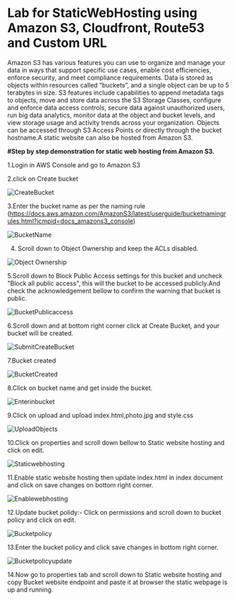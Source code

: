 # Lab for StaticWebHosting using Amazon S3, Cloudfront, Route53 and Custom URL
Amazon S3 has various features you can use to organize and manage your data in ways that support specific use cases, enable cost efficiencies, enforce security, and meet compliance requirements. Data is stored as objects within resources called “buckets”, and a single object can be up to 5 terabytes in size. S3 features include capabilities to append metadata tags to objects, move and store data across the S3 Storage Classes, configure and enforce data access controls, secure data against unauthorized users, run big data analytics, monitor data at the object and bucket levels, and view storage usage and activity trends across your organization. Objects can be accessed through S3 Access Points or directly through the bucket hostname.A static website can also be hosted from Amazon S3.

**#Step by step demonstration for static web hosting from Amazon S3.**

1.Login in AWS Console and go to Amazon S3

2.click on Create bucket

![CreateBucket](https://github.com/subir15/StaticWebHosting/assets/102404093/a10fc955-5f8f-47f6-ac6f-69d8bbb52105)

3.Enter the bucket name as per the naming rule (https://docs.aws.amazon.com/AmazonS3/latest/userguide/bucketnamingrules.html?icmpid=docs_amazons3_console)

![BucketName](https://github.com/subir15/StaticWebHosting/assets/102404093/d3e05d04-a0f5-4f03-a093-e61ee9a7060d)

4. Scroll down to Object Ownership and keep the ACLs disabled.

![Object Ownership](https://github.com/subir15/StaticWebHosting/assets/102404093/a1c6928d-f25d-44fe-ae3b-d70adb6a493f)

5.Scroll down to Block Public Access settings for this bucket and uncheck "Block all public access", this will the bucket to be accessed publicly.And check the acknowledgement bellow to confirm the warning that bucket is public.

![BucketPublicaccess](https://github.com/subir15/StaticWebHosting/assets/102404093/2db50a02-3251-4f04-804f-45ab429a291a)

6.Scroll down and at bottom right corner click at Create Bucket, and your bucket will be created.

![SubmitCreateBucket](https://github.com/subir15/StaticWebHosting/assets/102404093/adf32100-ad4a-418e-ac73-dd0ac88f3eb2)

7.Bucket created

![BucketCreated](https://github.com/subir15/StaticWebHosting/assets/102404093/5fb63dba-987d-4bb1-940f-7952b253c504)

8.Click on bucket name and get inside the bucket.

![Enterinbucket](https://github.com/subir15/StaticWebHosting/assets/102404093/44f32550-7655-43aa-a2a4-34c3d35a87e5)

9.Click on upload and upload index.html,photo.jpg and style.css

![UploadObjects](https://github.com/subir15/StaticWebHosting/assets/102404093/e6abe260-7d06-404f-bf08-5faec9f0b39f)

10.Click on properties and scroll down bellow to Static website hosting and click on edit.

![Staticwebhosting](https://github.com/subir15/StaticWebHosting/assets/102404093/61e09102-c495-4f5f-8092-0e18c7c11bcd)

11.Enable static website hosting then update index.html in index document and click on save changes on bottom right corner.

![Enablewebhosting](https://github.com/subir15/StaticWebHosting/assets/102404093/3abca947-7431-4398-b1b6-eef4d79b3518)

12.Update bucket polidy:- Click on permissions and scroll down to bucket policy and click on edit.

![Bucketpolicy](https://github.com/subir15/StaticWebHosting/assets/102404093/ea2d5920-aa42-4d97-9677-d0c96a8fc951)


13.Enter the bucket policy and click save changes in bottom right corner.

![Bucketpolicyupdate](https://github.com/subir15/StaticWebHosting/assets/102404093/a258ae29-0b77-4c1b-b40a-20b23b1212ce)

14.Now go to properties tab and scroll down to Static website hosting and copy Bucket website endpoint and paste it at browser
   the static webpage is up and running.











